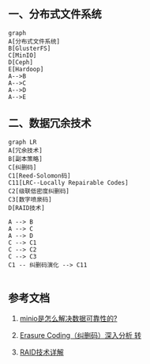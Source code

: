 ## 一、分布式文件系统

```mermaid
graph 
A[分布式文件系统]
B[GlusterFS]
C[MinIO]
D[Ceph]
E[Hardoop]
A-->B
A-->C
A-->D
A-->E
```



## 二、数据冗余技术

```mermaid
graph LR
A[冗余技术]
B[副本策略]
C[纠删码]
C1[Reed-Solomon码]
C11[LRC--Locally Repairable Codes]
C2[级联低密度纠删码]
C3[数字喷泉码]
D[RAID技术]

A --> B
A --> C
A --> D
C --> C1
C --> C2
C --> C3
C1 -- 纠删码演化 --> C11


```

## 参考文档

1. [minio是怎么解决数据可靠性的?](https://ieevee.com/tech/2017/11/15/minio-erasure.html)

2. [Erasure Coding（纠删码）深入分析 转](https://www.bbsmax.com/A/MyJxxWXeJn/)

3. [RAID技术详解](https://www.cnblogs.com/efforeffor/p/6767161.html)